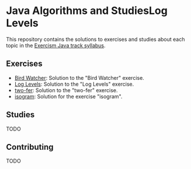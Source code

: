 # Java Algorithms and StudiesLog Levels

This repository contains the solutions to exercises and studies about each topic in the [Exercism Java track syllabus](https://exercism.io/tracks/java).

## Exercises

- [Bird Watcher](/bird-watcher): Solution to the "Bird Watcher" exercise.
- [Log Levels](/log-levels): Solution to the "Log Levels" exercise.
- [two-fer](/two-fer): Solution to the "two-fer" exercise.
- [isogram](/isogram): Solution for the exercise "isogram".

## Studies

TODO

## Contributing

TODO
